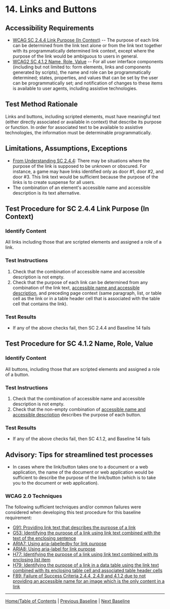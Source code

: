 # 14. Links and Buttons

Accessibility Requirements
--------------------------
-   [WCAG SC 2.4.4 Link Purpose (In Context)](https://www.w3.org/TR/UNDERSTANDING-WCAG20/navigation-mechanisms-refs.html) -- The purpose of each link can be determined from the link text alone or from the link text together with its programmatically determined link context, except where the purpose of the link would be ambiguous to users in general.
-   [WCAG2 SC 4.1.2 Name, Role, Value](https://www.w3.org/WAI/WCAG21/Understanding/name-role-value.html) -- For all user interface components (including but not limited to: form elements, links and components generated by scripts), the name and role can be programmatically determined; states, properties, and values that can be set by the user can be programmatically set; and notification of changes to these items is available to user agents, including assistive technologies.

Test Method Rationale
---------------------
Links and buttons, including scripted elements, must have meaningful text (either directly associated or available in context) that describe its purpose or function. In order for associated text to be available to assistive technologies, the information must be determinable programmatically.

Limitations, Assumptions, Exceptions
------------------------------------
-   [From Understanding SC 2.4.4](https://www.w3.org/TR/UNDERSTANDING-WCAG20/navigation-mechanisms-refs.html): There may be situations where the purpose of the link is supposed to be unknown or obscured. For instance, a game may have links identified only as door \#1, door \#2, and door \#3. This link text would be sufficient because the purpose of the links is to create suspense for all users.
-   The combination of an element's accessible name and accessible description is its text alternative.

Test Procedure for SC 2.4.4 Link Purpose (In Context)
-----------------------------------------------------
### Identify Content
All links including those that are scripted elements and assigned a role of a link.

### Test Instructions
1.  Check that the combination of accessible name and accessible description is not empty.
1.  Check that the purpose of each link can be determined from any combination of the link text, [accessible name and accessible description](https://www.w3.org/TR/html-aam-1.0/#accessible-name-and-description-computation), and preceding page context (same paragraph, list, or table cell as the link or in a table header cell that is associated with the table cell that contains the link).

### Test Results
-   If any of the above checks fail, then SC 2.4.4 and Baseline 14 fails

Test Procedure for SC 4.1.2 Name, Role, Value
-----------------------------------------------------
### Identify Content
All buttons, including those that are scripted elements and assigned a role of a button.

### Test Instructions
1.  Check that the combination of accessible name and accessible description is not empty.
1.  Check that the non-empty combination of [accessible name and accessible description](https://www.w3.org/TR/html-aam-1.0/#accessible-name-and-description-computation) describes the purpose of each button.

### Test Results
-   If any of the above checks fail, then SC 4.1.2, and Baseline 14 fails

Advisory: Tips for streamlined test processes
---------------------------------------------
-   In cases where the link/button takes one to a document or a web application, the name of the document or web application would be sufficient to describe the purpose of the link/button (which is to take you to the document or web application).


### WCAG 2.0 Techniques
The following sufficient techniques and/or common failures were considered when developing this test procedure for this baseline requirement:
-   [G91: Providing link text that describes the purpose of a link](https://www.w3.org/TR/WCAG20-TECHS/G91.html)
-   [G53: Identifying the purpose of a link using link text combined with the text of the enclosing sentence](https://www.w3.org/TR/WCAG20-TECHS/G53.html)
-   [ARIA7: Using aria-labelledby for link purpose](https://www.w3.org/TR/WCAG20-TECHS/ARIA7.html)
-   [ARIA8: Using aria-label for link purpose](https://www.w3.org/TR/WCAG20-TECHS/ARIA8.html)
-   [H77: Identifying the purpose of a link using link text combined with its enclosing list item](https://www.w3.org/TR/WCAG20-TECHS/H77.html)
-   [H79: Identifying the purpose of a link in a data table using the link text combined with its enclosing table cell and associated table header cells](https://www.w3.org/TR/WCAG20-TECHS/H79.html)
-   [F89: Failure of Success Criteria 2.4.4, 2.4.9 and 4.1.2 due to not providing an accessible name for an image which is the only content in a link](http://www.w3.org/TR/2016/NOTE-WCAG20-TECHS-20161007/F89)

----------------------------------------
[Home/Table of Contents](index.md) | [Previous Baseline](13Headings.md) | [Next Baseline](15Language.md)
